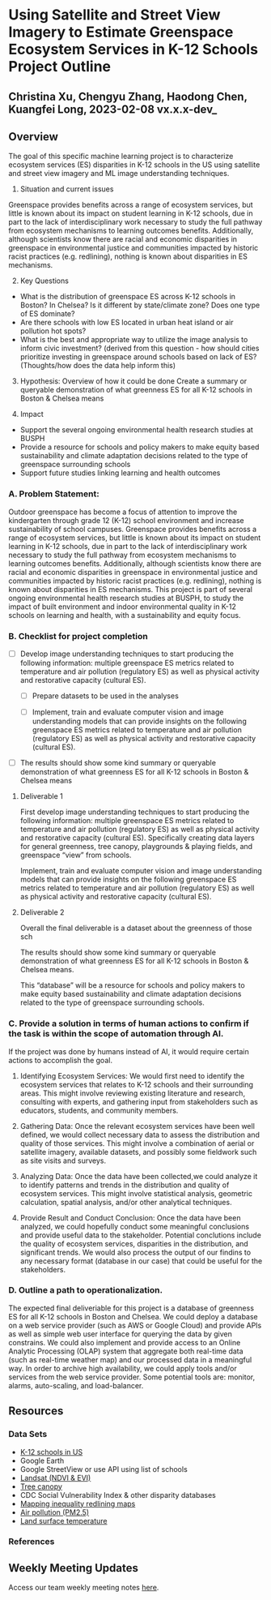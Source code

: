 # Using Satellite and Street View Imagery to Estimate Greenspace Ecosystem Services in K-12 Schools Project Outline


## Christina Xu, Chengyu Zhang, Haodong Chen, Kuangfei Long, 2023-02-08 vx.x.x-dev_

## Overview

The goal of this specific machine learning project is to characterize ecosystem services (ES) disparities in K-12 schools in the US using satellite and street view imagery and ML image understanding techniques. 

1. Situation and current issues

Greenspace provides benefits across a range of ecosystem services, but little is known about its impact on student learning in K-12 schools, due in part to the lack of interdisciplinary work necessary to study the full pathway from ecosystem mechanisms to learning outcomes benefits. Additionally, although scientists know there are racial and economic disparities in greenspace in environmental justice and communities impacted by historic racist practices (e.g. redlining), nothing is known about disparities in ES mechanisms. 

2. Key Questions
* What is the distribution of greenspace ES across K-12 schools in Boston? In Chelsea? Is it different by state/climate zone? Does one type of ES dominate?
* Are there schools with low ES located in urban heat island or air pollution hot spots? 
* What is the best and appropriate way to utilize the image analysis to inform civic investment? (derived from this question - how should cities prioritize investing in greenspace around schools based on lack of ES? (Thoughts/how does the data help inform this)

3. Hypothesis: Overview of how it could be done
Create a summary or queryable demonstration of what greenness ES for all K-12 schools in Boston & Chelsea means

4. Impact
* Support the several ongoing environmental health research studies at BUSPH
* Provide a resource for schools and policy makers to make equity based sustainability and climate adaptation decisions related to the type of greenspace surrounding schools
* Support future studies linking learning and health outcomes

### A. Problem Statement: 

Outdoor greenspace has become a focus of attention to improve the kindergarten through grade 12 (K-12) school environment and increase sustainability of school campuses. Greenspace provides benefits across a range of ecosystem services, but little is known about its impact on student learning in K-12 schools, due in part to the lack of interdisciplinary work necessary to study the full pathway from ecosystem mechanisms to learning outcomes benefits. Additionally, although scientists know there are racial and economic disparities in greenspace in environmental justice and communities impacted by historic racist practices (e.g. redlining), nothing is known about disparities in ES mechanisms. This project is part of several ongoing environmental health research studies at BUSPH, to study the impact of built environment and indoor environmental quality in K-12 schools on learning and health, with a sustainability and equity focus. 

### B. Checklist for project completion

- [ ] Develop image understanding techniques to start producing the following information: multiple greenspace ES metrics related to temperature and air pollution (regulatory ES)  as well as physical activity and restorative capacity (cultural ES). 

    - [ ] Prepare datasets to be used in the analyses

    - [ ] Implement, train and evaluate computer vision and image understanding models that can provide insights on the following greenspace ES metrics related to temperature and air pollution (regulatory ES)  as well as physical activity and restorative capacity (cultural ES). 

- [ ] The results should show some kind summary or queryable demonstration of what greenness ES for all K-12 schools in Boston & Chelsea means

1. Deliverable 1
   
   First develop image understanding techniques to start producing the following information: multiple greenspace ES metrics related to temperature and air pollution (regulatory ES)  as well as physical activity and restorative capacity (cultural ES). Specifically creating data layers for general greenness, tree canopy, playgrounds & playing fields, and greenspace “view” from schools.

    Implement, train and evaluate computer vision and image understanding models that can provide insights on the following greenspace ES metrics related to temperature and air pollution (regulatory ES)  as well as physical activity and restorative capacity (cultural ES). 



2. Deliverable 2

    Overall the final deliverable is a dataset about the greenness of those sch

    The results should show some kind summary or queryable demonstration of what greenness ES for all K-12 schools in Boston & Chelsea means. 

    This “database” will be a resource for schools and policy makers to make equity based sustainability and climate adaptation decisions related to the type of greenspace surrounding schools. 


### C. Provide a solution in terms of human actions to confirm if the task is within the scope of automation through AI. 

If the project was done by humans instead of AI, it would require certain actions to accomplish the goal.

1. Identifying Ecosystem Services: We would first need to identify the ecosystem services that relates to K-12 schools and their surrounding areas. This might involve reviewing existing literature and research, consulting with experts, and gathering input from stakeholders such as educators, students, and community members.

2. Gathering Data: Once the relevant ecosystem services have been well defined, we would collect necessary data to assess the distribution and quality of those services. This might involve a combination of aerial or satellite imagery, available datasets, and possibly some fieldwork such as site visits and surveys.

3. Analyzing Data: Once the data have been collected,we could analyze it to identify patterns and trends in the distribution and quality of ecosystem services. This might involve statistical analysis, geometric calculation, spatial analysis, and/or other analytical techniques.

4. Provide Result and Conduct Conclusion: Once the data have been analyzed, we could hopefully conduct some meaningful conclusions and provide useful data to the stakeholder. Potential conclutions include the quality of ecosystem services, disparities in the distribution, and significant trends. We would also process the output of our findins to any necessary format (database in our case) that could be useful for the stakeholders.


### D. Outline a path to operationalization.

The expected final deliveriable for this project is a database of greenness ES for all K-12 schools in Boston and Chelsea. We could deploy a database on a web service provider (such as AWS or Google Cloud) and provide APIs as well as simple web user interface for querying the data by given constrains. We could also implement and provide access to an Online Analytic Processing (OLAP) system that aggregate both real-time data (such as real-time weather map) and our processed data in a meaningful way. In order to archive high availability, we could apply tools and/or services from the web service provider. Some potential tools are: monitor, alarms, auto-scaling, and load-balancer.


## Resources


### Data Sets
* [K-12 schools in US](https://nces.ed.gov/programs/edge/geographic/schoollocations)
* Google Earth
* Google StreetView or use API using list of schools
* [Landsat (NDVI & EVI)](https://developers.google.com/earth-engine/datasets/catalog/LANDSAT_LC08_C01_T1_8DAY_EVI)
* [Tree canopy](https://data.fs.usda.gov/geodata/rastergateway/treecanopycover/)
* CDC Social Vulnerability Index & other disparity databases 
* [Mapping inequality redlining maps](https://www.atsdr.cdc.gov/placeandhealth/svi/index.html)
* [Air pollution (PM2.5)](https://beta.sedac.ciesin.columbia.edu/data/set/aqdh-pm2-5-concentrations-contiguous-us-1-km-2000-2016)
* [Land surface temperature](https://www.usgs.gov/landsat-missions/landsat-collection-2-surface-temperature) 

### References

## Weekly Meeting Updates

Access our team weekly meeting notes [here](https://docs.google.com/document/d/1HQDMZKpkiLygbhWLCOMG4iaCj2k0TzJtZsnc8XFbgL4/edit#). 



